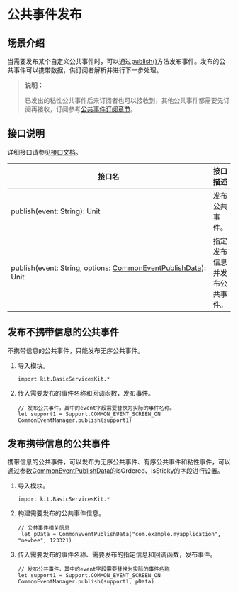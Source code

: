 # 公共事件发布

## 场景介绍

当需要发布某个自定义公共事件时，可以通过[publish()](../../../../API_Reference/source_zh_cn/BasicServicesKit/cj-apis-common_event_manager.md#static-func-publishstring)方法发布事件。发布的公共事件可以携带数据，供订阅者解析并进行下一步处理。

> **说明：**
>
> 已发出的粘性公共事件后来订阅者也可以接收到，其他公共事件都需要先订阅再接收，订阅参考[公共事件订阅章节](./cj-common-event-subscription.md)。

## 接口说明

详细接口请参见[接口文档](../../../../API_Reference/source_zh_cn/BasicServicesKit/cj-apis-common_event_manager.md#static-func-publishstring)。

| 接口名                                                       | 接口描述                     |
| ------------------------------------------------------------ | ---------------------------- |
| publish(event:&nbsp;String): Unit | 发布公共事件。               |
| publish(event:&nbsp;String,&nbsp;options:&nbsp;[CommonEventPublishData](../../../../API_Reference/source_zh_cn/BasicServicesKit/cj-apis-common_event_manager.md#struct-commoneventpublishdata)): Unit | 指定发布信息并发布公共事件。 |

## 发布不携带信息的公共事件

不携带信息的公共事件，只能发布无序公共事件。

1. 导入模块。

   <!-- compile -->

   ```cangjie
   import kit.BasicServicesKit.*
   ```

2. 传入需要发布的事件名称和回调函数，发布事件。

   <!-- compile -->

   ```cangjie
   // 发布公共事件，其中的event字段需要替换为实际的事件名称。
   let support1 = Support.COMMON_EVENT_SCREEN_ON
   CommonEventManager.publish(support1)
   ```

## 发布携带信息的公共事件

携带信息的公共事件，可以发布为无序公共事件、有序公共事件和粘性事件，可以通过参数[CommonEventPublishData](../../../../API_Reference/source_zh_cn/BasicServicesKit/cj-apis-common_event_manager.md#struct-commoneventpublishdata)的isOrdered、isSticky的字段进行设置。

1. 导入模块。

   <!-- compile -->

   ```cangjie
   import kit.BasicServicesKit.*
   ```

2. 构建需要发布的公共事件信息。

   <!-- compile -->

   ```cangjie
   // 公共事件相关信息
    let pData = CommonEventPublishData("com.example.myapplication", "newbee", 123321)
   ```

3. 传入需要发布的事件名称、需要发布的指定信息和回调函数，发布事件。

   <!-- compile -->

   ```cangjie
   // 发布公共事件，其中的event字段需要替换为实际的事件名称
   let support1 = Support.COMMON_EVENT_SCREEN_ON
   CommonEventManager.publish(support1, pData)
   ```

